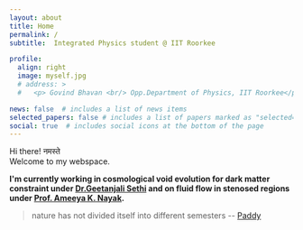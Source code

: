 ```yaml
---
layout: about
title: Home
permalink: /
subtitle:  Integrated Physics student @ IIT Roorkee

profile:
  align: right 
  image: myself.jpg
  # address: >
  #   <p> Govind Bhavan <br/> Opp.Department of Physics, IIT Roorkee</p>

news: false  # includes a list of news items
selected_papers: false # includes a list of papers marked as "selected={true}"
social: true  # includes social icons at the bottom of the page
---
```

Hi there! नमस्ते <br>Welcome to my webspace. 


<p> <b> I'm currently working in cosmological void evolution for dark matter constraint under <a href="https://www.ststephens.edu/department-of-physics/dr-geetanjali-sethi/">Dr.Geetanjali Sethi</a> and on fluid flow in stenosed regions under <a href="https://www.iitr.ac.in/~MA/Ameeya__Kumar_Nayak">Prof. Ameeya K. Nayak</a>.</b>


<blockquote> nature has not divided itself into different semesters -- <a href="http://www.iucaa.in/~paddy/">Paddy</a> </blockquote>
